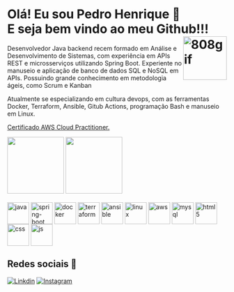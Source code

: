  <div style = "display: inline_block">
   <h1>
     Olá! Eu sou Pedro Henrique 👋<br>
     E seja bem vindo ao meu Github!!!
     <image align="right" alt="808gif" height="100" width="100" src=https://media.tenor.com/ZFiDK3fsBpsAAAAC/808-hi-fi-rush.gif/>
   </h1>
     <p>
      Desenvolvedor Java backend recem formado em Análise e Desenvolvimento de Sistemas, com experiência em APIs REST e microsserviços utilizando Spring Boot. Experiente no manuseio e aplicação de banco de dados SQL e NoSQL em APIs. Possuindo grande conhecimento em metodologia ágeis, como Scrum e Kanban
     </p>
     <p>
      Atualmente se especializando em cultura devops, com as ferramentas Docker, Terraform, Ansible, Gitub Actions, programação Bash e manuseio em Linux.
     </p>
     <p>
      <a href= "https://www.credly.com/badges/3499f3f2-a48a-4b95-94af-fc969b1aef6a/linked_in_profile">Certificado AWS Cloud Practitioner.</a>
     </p>
 <div/>
    
<div>
<img height="130em" img src="https://github-readme-stats.vercel.app/api?username=pedrohp28&show_icons=true&theme=tokyonight" />
<img height="130em" src="https://github-readme-stats.vercel.app/api/top-langs/?username=pedrohp28&theme=tokyonight&layout=compact"/>
</div>
<div style = "display: inline_block"><br/>
    <image align="center" alt="java" height="50" width="50" src="https://img.icons8.com/color/48/000000/java-coffee-cup-logo--v1.png"/> 
    <image align="center" alt="spring-boot" height="50" width="50" src="https://img.icons8.com/officel/80/spring-logo.png"/> 
    <image align="center" alt="docker"height="50" width="50" src="https://img.icons8.com/fluency/48/docker.png"/>
    <image align="center" alt="terraform" height="50" width="50" src="https://img.icons8.com/?size=100&id=kEkT1u7zTDk5&format=png&color=000000"/>
    <image align="center" alt="ansible" height="50" width="50" src="https://img.icons8.com/?size=100&id=SJNUZD3A4el4&format=png&color=000000"/>
    <image align="center" alt="linux" height="50" width="50" src="https://img.icons8.com/?size=100&id=17842&format=png&color=000000"/>
    <image align="center" alt="aws" height="50" width="50" src="https://img.icons8.com/?size=100&id=33039&format=png&color=000000"/>
    <image align="center" alt="mysql"height="50" width="50" src="https://cdn.jsdelivr.net/gh/devicons/devicon/icons/mysql/mysql-original.svg"/>
    <image align="center" alt="html5" height="50" width="50" src="https://img.icons8.com/color/48/000000/html-5--v1.png"/>
    <image align="center" alt="css" height="50" width="50" src="https://img.icons8.com/color/48/000000/css3.png"/>
    <image align="center" alt="js" height="50" width="50" src="https://img.icons8.com/fluency/48/000000/javascript.png"/>
</div>

## Redes sociais 📱
[![Linkdin](https://img.icons8.com/color/48/000000/linkedin.png)](https://www.linkedin.com/in/pedro-h-pereira-dev/)
[![Instagram](https://img.icons8.com/fluency/48/000000/instagram-new.png)](https://www.instagram.com/pedro.hp28/)

